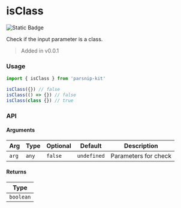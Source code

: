 # isClass
![Static Badge](https://img.shields.io/badge/Coverage-100.00%-FF8C00)
      
Check if the input parameter is a class.

> Added in v0.0.1



### Usage

```ts
import { isClass } from 'parsnip-kit'

isClass({}) // false
isClass(() => {}) // false
isClass(class {}) // true
```


### API

#### Arguments

| Arg | Type | Optional | Default | Description |
| --- | --- | --- | --- | --- |
| `arg` | `any` | `false` | `undefined` | Parameters for check |

#### Returns

| Type |
| ---  |
| `boolean`  |